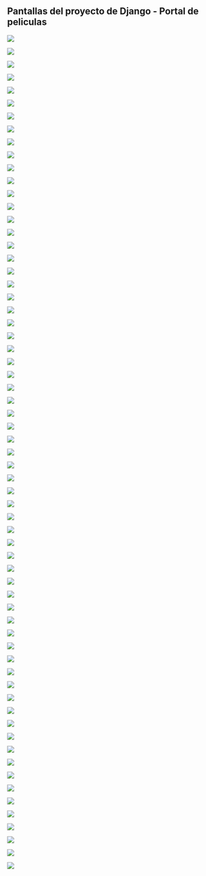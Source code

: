 ## Pantallas del proyecto de Django - Portal de peliculas

![](img/pantalla1.png)

![](img/pantalla2.png)

![](img/pantalla3.png)

![](img/pantalla4.png)

![](img/pantalla5.png)

![](img/pantalla6.png)

![](img/pantalla7.png)

![](img/pantalla8.png)

![](img/pantalla9.png)

![](img/pantalla10.png)

![](img/pantalla11.png)

![](img/pantalla12.png)

![](img/pantalla13.png)

![](img/pantalla14.png)

![](img/pantalla15.png)

![](img/pantalla16.png)

![](img/pantalla17.png)

![](img/pantalla18.png)

![](img/pantalla19.png)

![](img/pantalla20.png)

![](img/pantalla21.png)

![](img/pantalla22.png)

![](img/pantalla23.png)

![](img/pantalla24.png)

![](img/pantalla25.png)

![](img/pantalla26.png)

![](img/pantalla27.png)

![](img/pantalla28.png)

![](img/pantalla29.png)

![](img/pantalla30.png)

![](img/pantalla31.png)

![](img/pantalla32.png)

![](img/pantalla33.png)

![](img/pantalla34.png)

![](img/pantalla35.png)

![](img/pantalla36.png)

![](img/pantalla37.png)

![](img/pantalla38.png)

![](img/pantalla39.png)

![](img/pantalla40.png)

![](img/pantalla41.png)

![](img/pantalla42.png)

![](img/pantalla43.png)

![](img/pantalla44.png)

![](img/pantalla45.png)

![](img/pantalla46.png)

![](img/pantalla47.png)

![](img/pantalla48.png)

![](img/pantalla49.png)

![](img/pantalla50.png)

![](img/pantalla51.png)

![](img/pantalla52.png)

![](img/pantalla53.png)

![](img/pantalla54.png)

![](img/pantalla55.png)

![](img/pantalla56.png)

![](img/pantalla57.png)

![](img/pantalla58.png)

![](img/pantalla59.png)

![](img/pantalla60.png)

![](img/pantalla61.png)

![](img/pantalla62.png)

![](img/pantalla63.png)

![](img/pantalla64.png)

![](img/pantalla65.png)